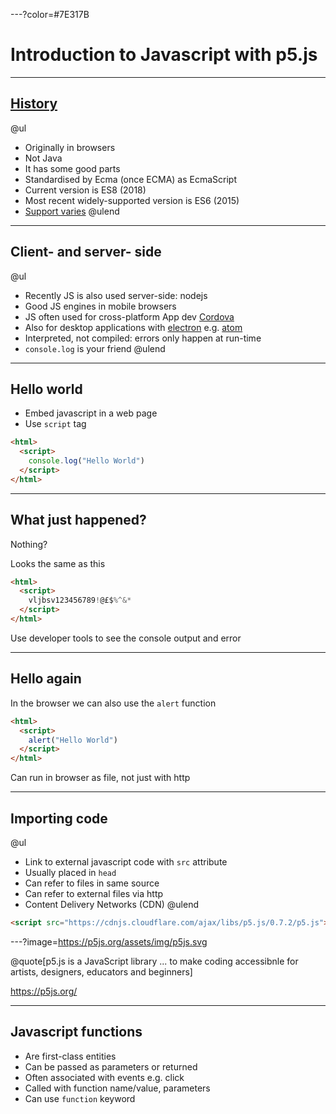 ---?color=#7E317B

# Introduction to Javascript with p5.js

---

## [History](https://app.pluralsight.com/player?name=javascript-good-parts-m2&mode=live&clip=0&course=javascript-good-parts&author=douglas-crockford) 

@ul
- Originally in browsers
- Not Java
- It has some good parts
- Standardised by Ecma (once ECMA) as EcmaScript
- Current version is ES8 (2018)
- Most recent widely-supported version is ES6 (2015)
- [Support varies](http://kangax.github.io/compat-table/es6/)
@ulend

---

## Client- and server- side

@ul
- Recently JS is also used server-side: nodejs
- Good JS engines in mobile browsers
- JS often used for cross-platform App dev [Cordova](https://cordova.apache.org/)
- Also for desktop applications with [electron](https://electronjs.org/) e.g. [atom](https://atom.io/)
- Interpreted, not compiled: errors only happen at run-time
- `console.log` is your friend
@ulend

---

## Hello world

- Embed javascript in a web page
- Use `script` tag
```HTML
<html>
  <script>
    console.log("Hello World")
  </script>
</html>
```

---

## What just happened?

Nothing?

Looks the same as this
```HTML
<html>
  <script>
    vljbsv123456789!@£$%^&*
  </script>
</html>
```

Use developer tools to see the console output and error

---

## Hello again

In the browser we can also use the `alert` function
```HTML
<html>
  <script>
    alert("Hello World")
  </script>
</html>
```
Can run in browser as file, not just with http

---

## Importing code

@ul
- Link to external javascript code with `src` attribute
- Usually placed in `head`
- Can refer to files in same source
- Can refer to external files via http
- Content Delivery Networks (CDN)
@ulend
```HTML
<script src="https://cdnjs.cloudflare.com/ajax/libs/p5.js/0.7.2/p5.js"></script>
```

---?image=https://p5js.org/assets/img/p5js.svg


@quote[p5.js is a JavaScript library ... to make coding accessibnle for artists, designers, educators and beginners]

<https://p5js.org/>

---

## Javascript functions

- Are first-class entities
- Can be passed as parameters or returned
- Often associated with events e.g. click
- Called with function name/value, parameters
- Can use `function` keyword
